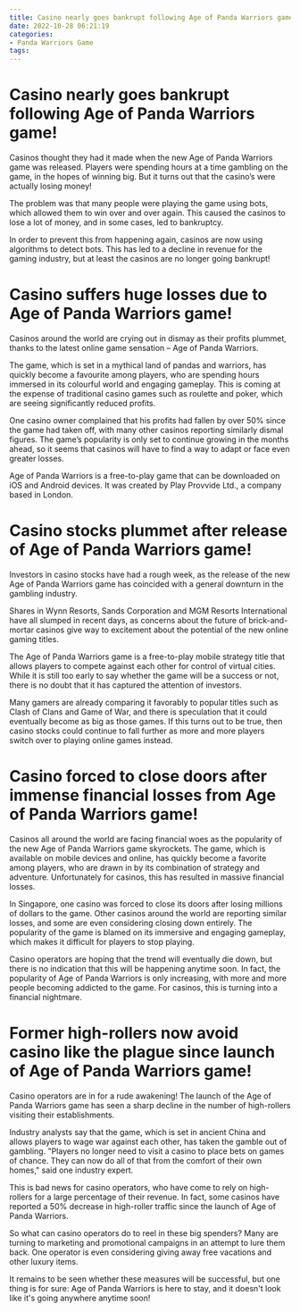 ```yaml
---
title: Casino nearly goes bankrupt following Age of Panda Warriors game!
date: 2022-10-28 06:21:19
categories:
- Panda Warriors Game
tags:
---
```



#  Casino nearly goes bankrupt following Age of Panda Warriors game!

Casinos thought they had it made when the new Age of Panda Warriors game was released. Players were spending hours at a time gambling on the game, in the hopes of winning big. But it turns out that the casino’s were actually losing money!

The problem was that many people were playing the game using bots, which allowed them to win over and over again. This caused the casinos to lose a lot of money, and in some cases, led to bankruptcy.

In order to prevent this from happening again, casinos are now using algorithms to detect bots. This has led to a decline in revenue for the gaming industry, but at least the casinos are no longer going bankrupt!

#  Casino suffers huge losses due to Age of Panda Warriors game!

Casinos around the world are crying out in dismay as their profits plummet, thanks to the latest online game sensation – Age of Panda Warriors.

The game, which is set in a mythical land of pandas and warriors, has quickly become a favourite among players, who are spending hours immersed in its colourful world and engaging gameplay. This is coming at the expense of traditional casino games such as roulette and poker, which are seeing significantly reduced profits.

One casino owner complained that his profits had fallen by over 50% since the game had taken off, with many other casinos reporting similarly dismal figures. The game’s popularity is only set to continue growing in the months ahead, so it seems that casinos will have to find a way to adapt or face even greater losses.

Age of Panda Warriors is a free-to-play game that can be downloaded on iOS and Android devices. It was created by Play Provvide Ltd., a company based in London.

#  Casino stocks plummet after release of Age of Panda Warriors game!

Investors in casino stocks have had a rough week, as the release of the new Age of Panda Warriors game has coincided with a general downturn in the gambling industry.

Shares in Wynn Resorts, Sands Corporation and MGM Resorts International have all slumped in recent days, as concerns about the future of brick-and-mortar casinos give way to excitement about the potential of the new online gaming titles.

The Age of Panda Warriors game is a free-to-play mobile strategy title that allows players to compete against each other for control of virtual cities. While it is still too early to say whether the game will be a success or not, there is no doubt that it has captured the attention of investors.

Many gamers are already comparing it favorably to popular titles such as Clash of Clans and Game of War, and there is speculation that it could eventually become as big as those games. If this turns out to be true, then casino stocks could continue to fall further as more and more players switch over to playing online games instead.

#  Casino forced to close doors after immense financial losses from Age of Panda Warriors game!

Casinos all around the world are facing financial woes as the popularity of the new Age of Panda Warriors game skyrockets. The game, which is available on mobile devices and online, has quickly become a favorite among players, who are drawn in by its combination of strategy and adventure. Unfortunately for casinos, this has resulted in massive financial losses.

In Singapore, one casino was forced to close its doors after losing millions of dollars to the game. Other casinos around the world are reporting similar losses, and some are even considering closing down entirely. The popularity of the game is blamed on its immersive and engaging gameplay, which makes it difficult for players to stop playing.

Casino operators are hoping that the trend will eventually die down, but there is no indication that this will be happening anytime soon. In fact, the popularity of Age of Panda Warriors is only increasing, with more and more people becoming addicted to the game. For casinos, this is turning into a financial nightmare.

#  Former high-rollers now avoid casino like the plague since launch of Age of Panda Warriors game!

Casino operators are in for a rude awakening! The launch of the Age of Panda Warriors game has seen a sharp decline in the number of high-rollers visiting their establishments.

Industry analysts say that the game, which is set in ancient China and allows players to wage war against each other, has taken the gamble out of gambling. "Players no longer need to visit a casino to place bets on games of chance. They can now do all of that from the comfort of their own homes," said one industry expert.

This is bad news for casino operators, who have come to rely on high-rollers for a large percentage of their revenue. In fact, some casinos have reported a 50% decrease in high-roller traffic since the launch of Age of Panda Warriors.

So what can casino operators do to reel in these big spenders? Many are turning to marketing and promotional campaigns in an attempt to lure them back. One operator is even considering giving away free vacations and other luxury items.

It remains to be seen whether these measures will be successful, but one thing is for sure: Age of Panda Warriors is here to stay, and it doesn't look like it's going anywhere anytime soon!